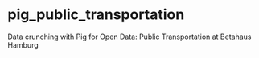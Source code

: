 pig_public_transportation
=========================

Data crunching with Pig for Open Data: Public Transportation at Betahaus Hamburg 